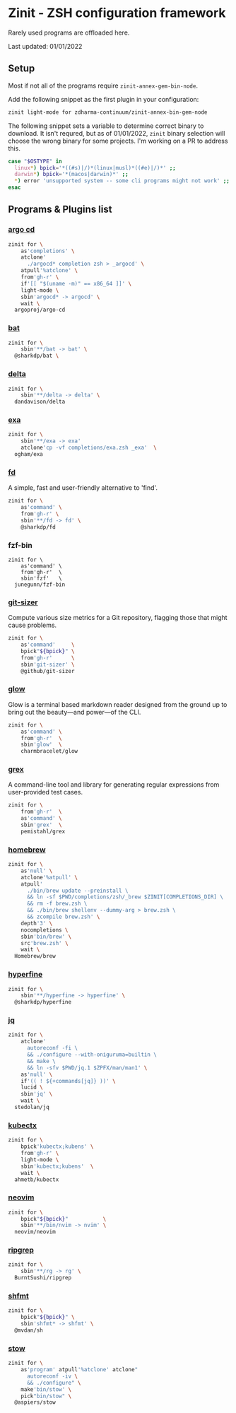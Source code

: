 # Zinit - ZSH configuration framework

Rarely used programs are offloaded here.

Last updated: 01/01/2022

## Setup


Most if not all of the programs require `zinit-annex-gem-bin-node`.

Add the following snippet as the first plugin in your configuration:

```zsh
zinit light-mode for zdharma-continuum/zinit-annex-bin-gem-node
```

The following snippet sets a variable to determine correct binary to download. It isn't requred, but
as of 01/01/2022, `zinit` binary selection will choose the wrong binary for some projects. I'm
working on a PR to address this.

```zsh
case "$OSTYPE" in
  linux*) bpick='*((#s)|/)*(linux|musl)*((#e)|/)*' ;;
  darwin*) bpick='*(macos|darwin)*' ;;
  *) error 'unsupported system -- some cli programs might not work' ;;
esac
```

## Programs & Plugins list

### [argo cd](https://github.com/argoproj/argo-cd)

```zsh
zinit for \
    as'completions' \
    atclone'
      ./argocd* completion zsh > _argocd' \
    atpull'%atclone' \
    from'gh-r' \
    if'[[ "$(uname -m)" == x86_64 ]]' \
    light-mode \
    sbin'argocd* -> argocd' \
    wait \
  argoproj/argo-cd
```

### [bat](https://github.com/sharkdp/bat)

```zsh
zinit for \
    sbin'**/bat -> bat' \
  @sharkdp/bat \
```

### [delta](https://github.com/dandavison/delta)

```zsh
zinit for \
    sbin'**/delta -> delta' \
  dandavison/delta
```

### [exa](https://github.com/ogham/exa)

```zsh
zinit for \
    sbin'**/exa -> exa'
    atclone'cp -vf completions/exa.zsh _exa'  \
  ogham/exa
```

### [fd](https://github.com/sharkdp/fd)

A simple, fast and user-friendly alternative to 'find'.

```zsh
zinit for \
    as'command' \
    from'gh-r' \
    sbin'**/fd -> fd' \
	@sharkdp/fd
```

### fzf-bin

```
zinit for \
    as'command' \
    from'gh-r'  \
    sbin'fzf'   \
  junegunn/fzf-bin
```

### [git-sizer](https://github.com/github/git-sizer)

Compute various size metrics for a Git repository, flagging those that might
cause problems.

```zsh
zinit for \
    as'command'     \
    bpick"${bpick}" \
    from'gh-r'      \
    sbin'git-sizer' \
	@github/git-sizer
```

### [glow](https://github.com/charmbracelet/glow)

Glow is a terminal based markdown reader designed from the ground up to bring
out the beauty—and power—of the CLI.

```zsh
zinit for \
    as'command' \
    from'gh-r'  \
    sbin'glow'  \
	charmbracelet/glow
```

### [grex](https://github.com/pemistahl/grex)

A command-line tool and library for generating regular expressions from
user-provided test cases.

```zsh
zinit for \
    from'gh-r'  \
    as'command' \
    sbin'grex'  \
	pemistahl/grex
```

### [homebrew](https://brew.sh/)

```zsh
zinit for \
    as'null' \
    atclone'%atpull' \
    atpull'
      ./bin/brew update --preinstall \
      && ln -sf $PWD/completions/zsh/_brew $ZINIT[COMPLETIONS_DIR] \
      && rm -f brew.zsh \
      && ./bin/brew shellenv --dummy-arg > brew.zsh \
      && zcompile brew.zsh' \
    depth'3' \
    nocompletions \
    sbin'bin/brew' \
    src'brew.zsh' \
    wait \
  Homebrew/brew
```

### [hyperfine](https://github.com/sharkdp/hyperfine)

```zsh
zinit for \
    sbin'**/hyperfine -> hyperfine' \
  @sharkdp/hyperfine
```

### [jq](https://github.com/stedolan/jq)

```zsh
zinit for \
    atclone'
      autoreconf -fi \
      && ./configure --with-oniguruma=builtin \
      && make \
      && ln -sfv $PWD/jq.1 $ZPFX/man/man1' \
    as'null' \
    if'(( ! ${+commands[jq]} ))' \
    lucid \
    sbin'jq' \
    wait \
  stedolan/jq
```

### [kubectx](https://github.com/ahmetb/kubectx)

```zsh
zinit for \
    bpick'kubectx;kubens' \
    from'gh-r' \
    light-mode \
    sbin'kubectx;kubens'  \
    wait \
  ahmetb/kubectx
```

### [neovim](https://github.com/neovim/neovim)

```zsh
zinit for \
    bpick"${bpick}"           \
    sbin'**/bin/nvim -> nvim' \
  neovim/neovim
```

### [ripgrep](https://github.com/burntSushi/ripgrep)

```zsh
zinit for \
    sbin'**/rg -> rg' \
  BurntSushi/ripgrep
```

### [shfmt](https://github.com/mvdan/sh)

```zsh
zinit for \
    bpick"${bpick}" \
    sbin'shfmt* -> shfmt' \
  @mvdan/sh
```

### [stow](https://github.com/aspiers/stow)

```zsh
zinit for \
    as'program' atpull'%atclone' atclone"
      autoreconf -iv \
      && ./configure" \
    make'bin/stow' \
    pick"bin/stow" \
  @aspiers/stow
```
